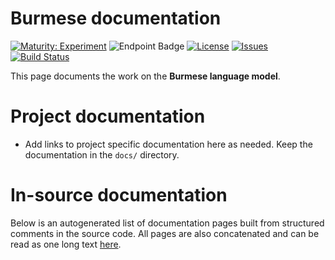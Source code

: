# Burmese documentation

[![Maturity: Experiment](https://img.shields.io/badge/Maturity-Experiment-black.svg)](https://giellalt.github.io/MaturityClassification.html)
![Endpoint Badge](https://img.shields.io/endpoint?url=https%3A%2F%2Fraw.githubusercontent.com%2Fgiellalt%2Flang-mya%2Fgh-pages%2Flemmacount.json)
[![License](https://img.shields.io/github/license/giellalt/lang-mya)](https://github.com/giellalt/lang-mya/blob/main/LICENSE)
[![Issues](https://img.shields.io/github/issues/giellalt/lang-mya)](https://github.com/giellalt/lang-mya/issues)
[![Build Status](https://divvun-tc.giellalt.org/api/github/v1/repository/giellalt/lang-mya/main/badge.svg)](https://github.com/giellalt/lang-mya/actions)

This page documents the work on the **Burmese language model**. 

# Project documentation

* Add links to project specific documentation here as needed. Keep the documentation in the `docs/` directory.

# In-source documentation

Below is an autogenerated list of documentation pages built from structured comments in the source code. All pages are also concatenated and can be read as one long text [here](mya.md).
